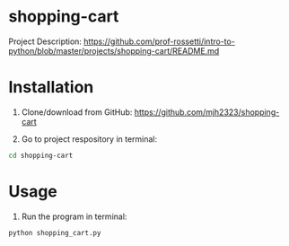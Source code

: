 # shopping-cart

Project Description: https://github.com/prof-rossetti/intro-to-python/blob/master/projects/shopping-cart/README.md



# Installation 

1) Clone/download from GitHub: https://github.com/mjh2323/shopping-cart

2) Go to project respository in terminal: 

```sh
cd shopping-cart
```


# Usage

1) Run the program in terminal: 

```sh
python shopping_cart.py
```

